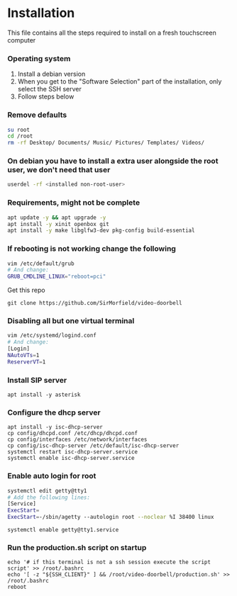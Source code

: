 # Installation

This file contains all the steps required to install on a fresh touchscreen computer

### Operating system
1. Install a debian version
2. When you get to the "Software Selection" part of the installation, only select the SSH server
3. Follow steps below

### Remove defaults
```bash
su root
cd /root
rm -rf Desktop/ Documents/ Music/ Pictures/ Templates/ Videos/
```

### On debian you have to install a extra user alongside the root user, we don't need that user
```bash
userdel -rf <installed non-root-user>
```

### Requirements, might not be complete
```bash
apt update -y && apt upgrade -y
apt install -y xinit openbox git
apt install -y make libglfw3-dev pkg-config build-essential
```

### If rebooting is not working change the following
```bash
vim /etc/default/grub
# And change:
GRUB_CMDLINE_LINUX="reboot=pci"
```

Get this repo
```
git clone https://github.com/SirMorfield/video-doorbell
```

### Disabling all but one virtual terminal
```bash
vim /etc/systemd/logind.conf
# And change:
[Login]
NAutoVTs=1
ReserverVT=1
```

### Install SIP server
```
apt install -y asterisk
```

### Configure the dhcp server
```
apt install -y isc-dhcp-server
cp config/dhcpd.conf /etc/dhcp/dhcpd.conf
cp config/interfaces /etc/network/interfaces
cp config/isc-dhcp-server /etc/default/isc-dhcp-server
systemctl restart isc-dhcp-server.service
systemctl enable isc-dhcp-server.service
```

### Enable auto login for root
```bash
systemctl edit getty@tty1
# Add the following lines:
[Service]
ExecStart=
ExecStart=-/sbin/agetty --autologin root --noclear %I 38400 linux
```
```
systemctl enable getty@tty1.service
```
### Run the production.sh script on startup
```
echo '# if this terminal is not a ssh session execute the script script' >> /root/.bashrc
echo '[ -z "${SSH_CLIENT}" ] && /root/video-doorbell/production.sh' >> /root/.bashrc
reboot
